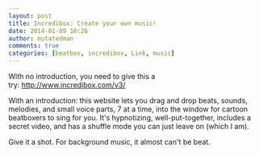```yaml
---
layout: post
title: Incredibox: Create your own music!
date: 2014-01-09 16:26
author: mutatedman
comments: true
categories: [beatbox, incredibox, Link, music]
---
```

With no introduction, you need to give this a try: <a href="http://www.incredibox.com/v3/">http://www.incredibox.com/v3/</a>

With an introduction: this website lets you drag and drop beats, sounds, melodies, and small voice parts, 7 at a time, into the window for cartoon beatboxers to sing for you. It's hypnotizing, well-put-together, includes a secret video, and has a shuffle mode you can just leave on (which I am).

Give it a shot. For background music, it almost can't be beat.
